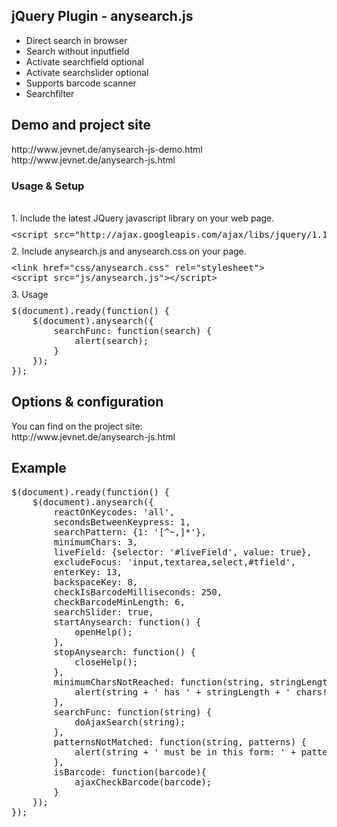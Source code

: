 <h2>jQuery Plugin - anysearch.js</h2>
<ul>
    <li>Direct search in browser</li>
    <li>Search without inputfield</li>
    <li>Activate searchfield optional</li>
    <li>Activate searchslider optional</li>
    <li>Supports barcode scanner</li>
    <li>Searchfilter</li>
</ul>
<h2>Demo and project site</h2>
http://www.jevnet.de/anysearch-js-demo.html<br>
http://www.jevnet.de/anysearch-js.html

<div class="bs-example">
    <h3>Usage & Setup</h3>
    <br />
    1. Include the latest JQuery javascript library on your web page.
    <pre style="margin:10px 0">&lt;script src="http://ajax.googleapis.com/ajax/libs/jquery/1.10.2/jquery.min.js"&gt;&lt;/script&gt;</pre>
    2. Include anysearch.js and anysearch.css on your page.
    <pre style="margin:10px 0">&lt;link href="css/anysearch.css" rel="stylesheet"&gt;
&lt;script src="js/anysearch.js"&gt;&lt;/script&gt;</pre>
                3. Usage
                <pre style="margin:10px 0">$(document).ready(function() { 
    $(document).anysearch({
        searchFunc: function(search) {
            alert(search);
        }
    });
});</pre>
            </div>

<div class="bs-example">
    <h2>Options & configuration</h2>
    You can find on the project site:
    <br>http://www.jevnet.de/anysearch-js.html
</div>

<div class="bs-example">
    <h2>Example</h2>
    <pre>$(document).ready(function() {
    $(document).anysearch({
        reactOnKeycodes: 'all',
        secondsBetweenKeypress: 1,
        searchPattern: {1: '[^~,]*'},
        minimumChars: 3,
        liveField: {selector: '#liveField', value: true},
        excludeFocus: 'input,textarea,select,#tfield',
        enterKey: 13,
        backspaceKey: 8,
        checkIsBarcodeMilliseconds: 250,
        checkBarcodeMinLength: 6,
        searchSlider: true,
        startAnysearch: function() {
            openHelp();
        },
        stopAnysearch: function() {
            closeHelp();
        },
        minimumCharsNotReached: function(string, stringLength, minLength) {
            alert(string + ' has ' + stringLength + ' chars! Minlength: ' + minLength);
        },
        searchFunc: function(string) {
            doAjaxSearch(string);
        },
        patternsNotMatched: function(string, patterns) {
            alert(string + ' must be in this form: ' + patterns);
        }, 
        isBarcode: function(barcode){
            ajaxCheckBarcode(barcode);
        }
    });
});</pre>
</div>


